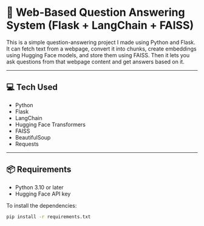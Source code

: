 # 🧠 Web-Based Question Answering System (Flask + LangChain + FAISS)

This is a simple question-answering project I made using Python and Flask. It can fetch text from a webpage, convert it into chunks, create embeddings using Hugging Face models, and store them using FAISS. Then it lets you ask questions from that webpage content and get answers based on it.

---

## 💻 Tech Used

- Python
- Flask
- LangChain
- Hugging Face Transformers
- FAISS
- BeautifulSoup
- Requests

---

## 📦 Requirements

- Python 3.10 or later
- Hugging Face API key

To install the dependencies:
```bash
pip install -r requirements.txt
